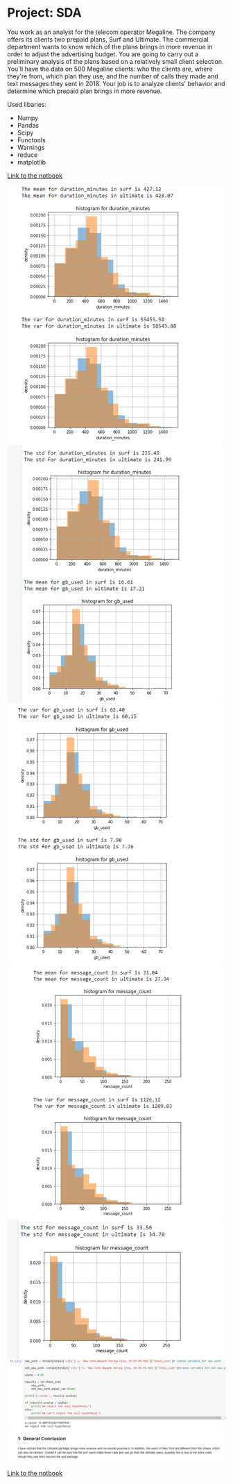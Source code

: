 # Project: SDA
You work as an analyst for the telecom operator Megaline. The company offers its clients two prepaid plans, Surf and Ultimate. The commercial department wants to know which of the plans brings in more revenue in order to adjust the advertising budget.
You are going to carry out a preliminary analysis of the plans based on a relatively small client selection. You'll have the data on 500 Megaline clients: who the clients are, where they're from, which plan they use, and the number of calls they made and text messages they sent in 2018. Your job is to analyze clients' behavior and determine which prepaid plan brings in more revenue.

Used libaries:
- Numpy
- Pandas
- Scipy
- Functools
- Warnings
- reduce
- matplotlib

[Link to the notbook](https://github.com/Tommy-Python/Data-Analysis-Portfolio/blob/main/sda/SDA.ipynb)

<p align="center"> 
<img src="img1.png">
<img src="img2.png"> 
<img src="img3.png"> 
<img src="img4.png"> 
<img src="img5.png"> 
<img src="img6.png"> 
<img src="img7.png"> 
</p>

[Link to the notbook](https://github.com/Tommy-Python/Data-Analysis-Portfolio/blob/main/sda/SDA.ipynb)
